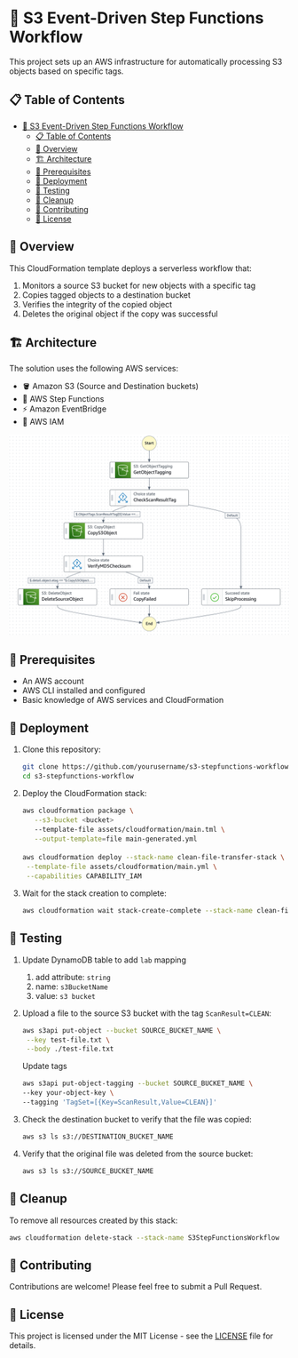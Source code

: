 # 🚀 S3 Event-Driven Step Functions Workflow

This project sets up an AWS infrastructure for automatically processing S3 objects based on specific tags.

## 📋 Table of Contents

- [🚀 S3 Event-Driven Step Functions Workflow](#-s3-event-driven-step-functions-workflow)
  - [📋 Table of Contents](#-table-of-contents)
  - [🔎 Overview](#-overview)
  - [🏗️ Architecture](#️-architecture)
  - [📝 Prerequisites](#-prerequisites)
  - [🚀 Deployment](#-deployment)
  - [🧪 Testing](#-testing)
  - [🧹 Cleanup](#-cleanup)
  - [🤝 Contributing](#-contributing)
  - [📄 License](#-license)

## 🔎 Overview

This CloudFormation template deploys a serverless workflow that:

1. Monitors a source S3 bucket for new objects with a specific tag
2. Copies tagged objects to a destination bucket
3. Verifies the integrity of the copied object
4. Deletes the original object if the copy was successful

## 🏗️ Architecture

The solution uses the following AWS services:

- 🪣 Amazon S3 (Source and Destination buckets)
- 🔄 AWS Step Functions
- ⚡ Amazon EventBridge
- 🔐 AWS IAM

![alt text](images/image.png)

## 📝 Prerequisites

- An AWS account
- AWS CLI installed and configured
- Basic knowledge of AWS services and CloudFormation

## 🚀 Deployment

1. Clone this repository:

   ```bash
   git clone https://github.com/yourusername/s3-stepfunctions-workflow.git
   cd s3-stepfunctions-workflow
   ```

2. Deploy the CloudFormation stack:

   ```bash
   aws cloudformation package \
      --s3-bucket <bucket>
      --template-file assets/cloudformation/main.tml \
      --output-template=file main-generated.yml

   aws cloudformation deploy --stack-name clean-file-transfer-stack \
    --template-file assets/cloudformation/main.yml \
    --capabilities CAPABILITY_IAM
   ```

3. Wait for the stack creation to complete:
   ```bash
   aws cloudformation wait stack-create-complete --stack-name clean-file-transfer-stack
   ```

## 🧪 Testing

1. Update DynamoDB table to add `lab` mapping
   1. add attribute: `string`
   2. name: `s3BucketName`
   3. value: `s3 bucket`
2. Upload a file to the source S3 bucket with the tag `ScanResult=CLEAN`:

   ```bash
   aws s3api put-object --bucket SOURCE_BUCKET_NAME \
    --key test-file.txt \
    --body ./test-file.txt
   ```

   Update tags

   ```bash
   aws s3api put-object-tagging --bucket SOURCE_BUCKET_NAME \
   --key your-object-key \
   --tagging 'TagSet=[{Key=ScanResult,Value=CLEAN}]'
   ```

3. Check the destination bucket to verify that the file was copied:

   ```bash
   aws s3 ls s3://DESTINATION_BUCKET_NAME
   ```

4. Verify that the original file was deleted from the source bucket:
   ```bash
   aws s3 ls s3://SOURCE_BUCKET_NAME
   ```

## 🧹 Cleanup

To remove all resources created by this stack:

```bash
aws cloudformation delete-stack --stack-name S3StepFunctionsWorkflow
```

## 🤝 Contributing

Contributions are welcome! Please feel free to submit a Pull Request.

## 📄 License

This project is licensed under the MIT License - see the [LICENSE](LICENSE) file for details.
